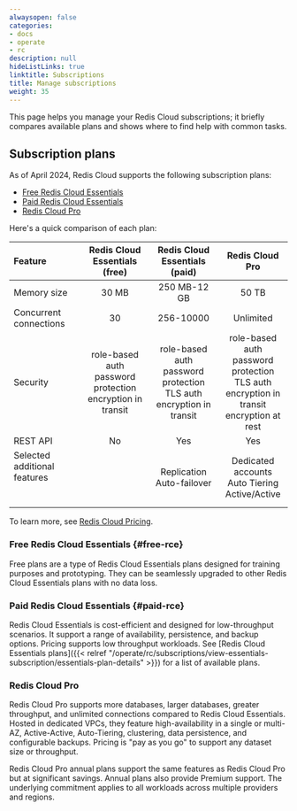 ```yaml
---
alwaysopen: false
categories:
- docs
- operate
- rc
description: null
hideListLinks: true
linktitle: Subscriptions
title: Manage subscriptions
weight: 35
---
```


This page helps you manage your Redis Cloud subscriptions; it briefly compares available plans and shows where to find help with common tasks.

## Subscription plans

As of April 2024, Redis Cloud supports the following subscription plans:

- [Free Redis Cloud Essentials](#free-rce)
- [Paid Redis Cloud Essentials](#paid-rce)
- [Redis Cloud Pro](#redis-cloud-pro)

Here's a quick comparison of each plan:

| Feature | Redis Cloud Essentials (free) | Redis Cloud Essentials (paid) | Redis Cloud Pro |
|:-----|:-------:|:----:|:-----:|
| Memory size | 30 MB | 250 MB-12 GB | 50 TB |
| Concurrent connections | 30 | 256-10000 | Unlimited |
| Security | role-based auth<br/>password protection<br/>encryption in transit | role-based auth<br/>password protection<br/>TLS auth<br/>encryption in transit | role-based auth<br/>password protection<br/>TLS auth<br/>encryption in transit<br/>encryption at rest |
| REST API | No | Yes | Yes | 
| Selected additional features<br/> <br/> <br/>|| Replication<br/>Auto-failover<br /> | Dedicated accounts<br>Auto Tiering<br/>Active/Active<br/> |   

To learn more, see [Redis Cloud Pricing](https://redis.io/pricing/).

### Free Redis Cloud Essentials {#free-rce}

Free plans are a type of Redis Cloud Essentials plans designed for training purposes and prototyping. They can be seamlessly upgraded to other Redis Cloud Essentials plans with no data loss.

### Paid Redis Cloud Essentials {#paid-rce}
Redis Cloud Essentials is cost-efficient and designed for low-throughput scenarios. It support a range of availability, persistence, and backup options.  Pricing supports low throughput workloads. See [Redis Cloud Essentials plans]({{< relref "/operate/rc/subscriptions/view-essentials-subscription/essentials-plan-details" >}}) for a list of available plans.

### Redis Cloud Pro
Redis Cloud Pro supports more databases, larger databases, greater throughput, and unlimited connections compared to Redis Cloud Essentials. Hosted in dedicated VPCs, they feature high-availability in a single or multi-AZ, Active-Active, Auto-Tiering, clustering, data persistence, and configurable backups.  Pricing is "pay as you go" to support any dataset size or throughput.

Redis Cloud Pro annual plans support the same features as Redis Cloud Pro but at significant savings. Annual plans also provide Premium support. The underlying commitment applies to all workloads across multiple providers and regions.


